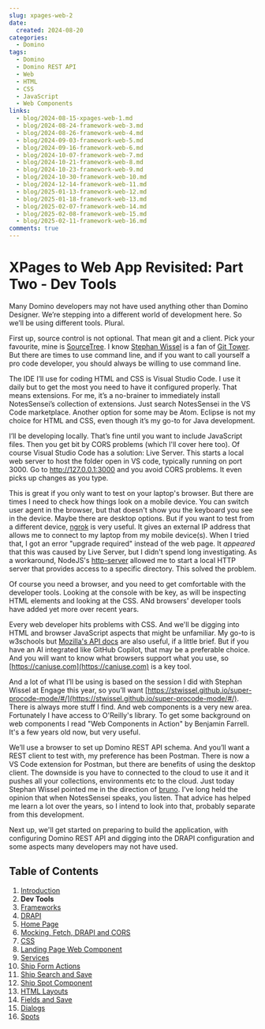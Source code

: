 ```yaml
---
slug: xpages-web-2
date: 
  created: 2024-08-20
categories:
  - Domino
tags: 
  - Domino
  - Domino REST API
  - Web
  - HTML
  - CSS
  - JavaScript
  - Web Components
links:
  - blog/2024-08-15-xpages-web-1.md
  - blog/2024-08-24-framework-web-3.md
  - blog/2024-08-26-framework-web-4.md
  - blog/2024-09-03-framework-web-5.md
  - blog/2024-09-16-framework-web-6.md
  - blog/2024-10-07-framework-web-7.md
  - blog/2024-10-21-framework-web-8.md
  - blog/2024-10-23-framework-web-9.md
  - blog/2024-10-30-framework-web-10.md
  - blog/2024-12-14-framework-web-11.md
  - blog/2025-01-13-framework-web-12.md
  - blog/2025-01-18-framework-web-13.md
  - blog/2025-02-07-framework-web-14.md
  - blog/2025-02-08-framework-web-15.md
  - blog/2025-02-11-framework-web-16.md
comments: true
---
```

# XPages to Web App Revisited: Part Two - Dev Tools

Many Domino developers may not have used anything other than Domino Designer. We’re stepping into a different world of development here. So we’ll be using different tools. Plural.

<!-- more -->

First up, source control is not optional. That mean git and a client. Pick your favourite, mine is [SourceTree](https://www.sourcetreeapp.com/). I know [Stephan Wissel](https://www.wissel.net) is a fan of [Git Tower](https://www.git-tower.com/). But there are times to use command line, and if you want to call yourself a pro code developer, you should always be willing to use command line.

The IDE I’ll use for coding HTML and CSS is Visual Studio Code. I use it daily but to get the most you need to have it configured properly. That means extensions. For me, it’s a no-brainer to immediately install NotesSensei’s collection of extensions. Just search NotesSensei in the VS Code marketplace. Another option for some may be Atom. Eclipse is not my choice for HTML and CSS, even though it’s my go-to for Java development.

I’ll be developing locally. That’s fine until you want to include JavaScript files. Then you get bit by CORS problems (which I'll cover here too). Of course Visual Studio Code has a solution: Live Server. This starts a local web server to host the folder open in VS code, typically running on port 3000. Go to http://127.0.0.1:3000 and you avoid CORS problems. It even picks up changes as you type.

This is great if you only want to test on your laptop's browser. But there are times I need to check how things look on a mobile device. You can switch user agent in the browser, but that doesn't show you the keyboard you see in the device. Maybe there are desktop options. But if you want to test from a different device, [ngrok](https://ngrok.com/) is very useful. It gives an external IP address that allows me to connect to my laptop from my mobile device(s). When I tried that, I got an error "upgrade required" instead of the web page. It _appeared_ that this was caused by Live Server, but I didn't spend long investigating. As a workaround, NodeJS's [http-server](https://www.npmjs.com/package/http-server) allowed me to start a local HTTP server that provides access to a specific directory. This solved the problem.

Of course you need a browser, and you need to get comfortable with the developer tools. Looking at the console with be key, as will be inspecting HTML elements and looking at the CSS. ANd browsers' developer tools have added yet more over recent years.

Every web developer hits problems with CSS. And we'll be digging into HTML and browser JavaScript aspects that might be unfamiliar. My go-to is w3schools but [Mozilla's API docs](https://developer.mozilla.org/) are also useful, if a little brief. But if you have an AI integrated like GitHub Copilot, that may be a preferable choice. And you will want to know what browsers support what you use, so [https://caniuse.com](https://caniuse.com) is a key tool.

And a lot of what I’ll be using is based on the session I did with Stephan Wissel at Engage this year, so you’ll want [https://stwissel.github.io/super-procode-mode/#/](https://stwissel.github.io/super-procode-mode/#/). There is always more stuff I find. And web components is a very new area. Fortunately I have access to O'Reilly's library. To get some background on web components I read "Web Components in Action" by Benjamin Farrell. It's a few years old now, but very useful.

We’ll use a browser to set up Domino REST API schema. And you’ll want a REST client to test with, my preference has been Postman. There is now a VS Code extension for Postman, but there are benefits of using the desktop client. The downside is you have to connected to the cloud to use it and it pushes all your collections, environments etc to the cloud. Just today Stephan Wissel pointed me in the direction of [bruno](https://www.usebruno.com/). I've long held the opinion that when NotesSensei speaks, you listen. That advice has helped me learn a lot over the years, so I intend to look into that, probably separate from this development.

Next up, we'll get started on preparing to build the application, with configuring Domino REST API and digging into the DRAPI configuration and some aspects many developers may not have used.

## Table of Contents

1. [Introduction](./2024-08-15-xpages-web-1.md)
1. **Dev Tools**
1. [Frameworks](./2024-08-24-framework-web-3.md)
1. [DRAPI](./2024-08-26-framework-web-4.md)
1. [Home Page](./2024-09-03-framework-web-5.md)
1. [Mocking, Fetch, DRAPI and CORS](./2024-09-16-framework-web-6.md)
1. [CSS](./2024-10-07-framework-web-7.md)
1. [Landing Page Web Component](./2024-10-21-framework-web-8.md)
1. [Services](./2024-10-23-framework-web-9.md)
1. [Ship Form Actions](./2024-10-30-framework-web-10.md)
1. [Ship Search and Save](./2024-12-14-framework-web-11.md)
1. [Ship Spot Component](./2025-01-13-framework-web-12.md)
1. [HTML Layouts](./2025-01-18-framework-web-13.md)
1. [Fields and Save](./2025-02-07-framework-web-14.md)
1. [Dialogs](./2025-02-08-framework-web-15.md)
1. [Spots](./2025-02-11-framework-web-16.md)